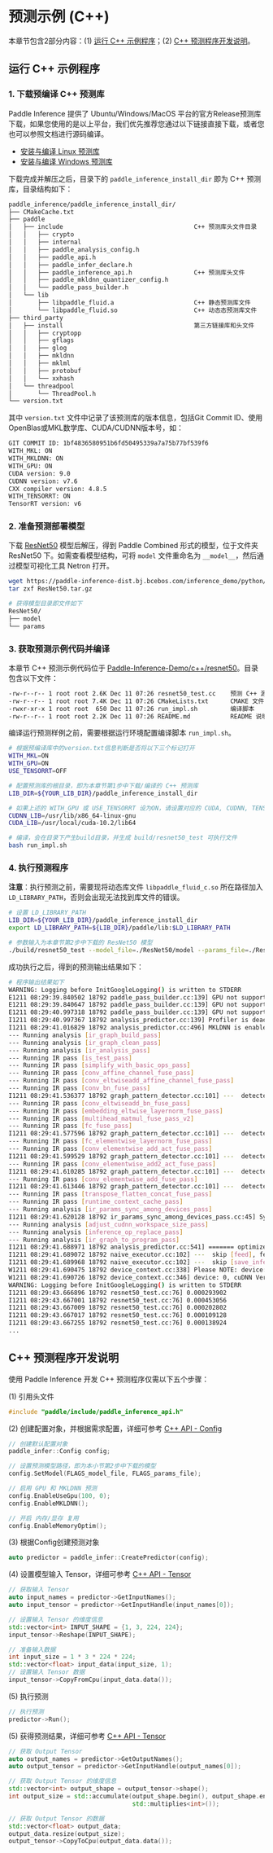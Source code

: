 # 预测示例 (C++)

本章节包含2部分内容：(1) [运行 C++ 示例程序](#id1)；(2) [C++ 预测程序开发说明](#id6)。

## 运行 C++ 示例程序

### 1. 下载预编译 C++ 预测库

Paddle Inference 提供了 Ubuntu/Windows/MacOS 平台的官方Release预测库下载，如果您使用的是以上平台，我们优先推荐您通过以下链接直接下载，或者您也可以参照文档进行源码编译。

- [安装与编译 Linux 预测库](https://www.paddlepaddle.org.cn/documentation/docs/zh/advanced_guide/inference_deployment/inference/build_and_install_lib_cn.html) 
- [安装与编译 Windows 预测库](https://www.paddlepaddle.org.cn/documentation/docs/zh/advanced_guide/inference_deployment/inference/windows_cpp_inference.html)

下载完成并解压之后，目录下的 `paddle_inference_install_dir` 即为 C++ 预测库，目录结构如下：

```bash
paddle_inference/paddle_inference_install_dir/
├── CMakeCache.txt
├── paddle
│   ├── include                                    C++ 预测库头文件目录
│   │   ├── crypto
│   │   ├── internal
│   │   ├── paddle_analysis_config.h
│   │   ├── paddle_api.h
│   │   ├── paddle_infer_declare.h
│   │   ├── paddle_inference_api.h                 C++ 预测库头文件
│   │   ├── paddle_mkldnn_quantizer_config.h
│   │   └── paddle_pass_builder.h
│   └── lib
│       ├── libpaddle_fluid.a                      C++ 静态预测库文件
│       └── libpaddle_fluid.so                     C++ 动态态预测库文件
├── third_party
│   ├── install                                    第三方链接库和头文件
│   │   ├── cryptopp
│   │   ├── gflags
│   │   ├── glog
│   │   ├── mkldnn
│   │   ├── mklml
│   │   ├── protobuf
│   │   └── xxhash
│   └── threadpool
│       └── ThreadPool.h
└── version.txt
```

其中 `version.txt` 文件中记录了该预测库的版本信息，包括Git Commit ID、使用OpenBlas或MKL数学库、CUDA/CUDNN版本号，如：

```bash
GIT COMMIT ID: 1bf4836580951b6fd50495339a7a75b77bf539f6
WITH_MKL: ON
WITH_MKLDNN: ON
WITH_GPU: ON
CUDA version: 9.0
CUDNN version: v7.6
CXX compiler version: 4.8.5
WITH_TENSORRT: ON
TensorRT version: v6
```

### 2. 准备预测部署模型

下载 [ResNet50](https://paddle-inference-dist.bj.bcebos.com/inference_demo/python/resnet50/ResNet50.tar.gz) 模型后解压，得到 Paddle Combined 形式的模型，位于文件夹 ResNet50 下。如需查看模型结构，可将 `model` 文件重命名为 `__model__`，然后通过模型可视化工具 Netron 打开。

```bash
wget https://paddle-inference-dist.bj.bcebos.com/inference_demo/python/resnet50/ResNet50.tar.gz
tar zxf ResNet50.tar.gz

# 获得模型目录即文件如下
ResNet50/
├── model
└── params
```

### 3. 获取预测示例代码并编译

本章节 C++ 预测示例代码位于 [Paddle-Inference-Demo/c++/resnet50](https://github.com/PaddlePaddle/Paddle-Inference-Demo/tree/master/c++/resnet50)。目录包含以下文件：

```bash
-rw-r--r-- 1 root root 2.6K Dec 11 07:26 resnet50_test.cc    预测 C++ 源码程序
-rw-r--r-- 1 root root 7.4K Dec 11 07:26 CMakeLists.txt      CMAKE 文件
-rwxr-xr-x 1 root root  650 Dec 11 07:26 run_impl.sh         编译脚本
-rw-r--r-- 1 root root 2.2K Dec 11 07:26 README.md           README 说明
```

编译运行预测样例之前，需要根据运行环境配置编译脚本 `run_impl.sh`。

```bash
# 根据预编译库中的version.txt信息判断是否将以下三个标记打开
WITH_MKL=ON       
WITH_GPU=ON         
USE_TENSORRT=OFF

# 配置预测库的根目录，即为本章节第1步中下载/编译的 C++ 预测库
LIB_DIR=${YOUR_LIB_DIR}/paddle_inference_install_dir

# 如果上述的 WITH_GPU 或 USE_TENSORRT 设为ON，请设置对应的 CUDA, CUDNN, TENSORRT的路径，例如
CUDNN_LIB=/usr/lib/x86_64-linux-gnu
CUDA_LIB=/usr/local/cuda-10.2/lib64

# 编译，会在目录下产生build目录，并生成 build/resnet50_test 可执行文件
bash run_impl.sh
```

### 4. 执行预测程序

**注意**：执行预测之前，需要现将动态库文件 `libpaddle_fluid_c.so` 所在路径加入 `LD_LIBRARY_PATH`，否则会出现无法找到库文件的错误。

```bash
# 设置 LD_LIBRARY_PATH
LIB_DIR=${YOUR_LIB_DIR}/paddle_inference_install_dir
export LD_LIBRARY_PATH=${LIB_DIR}/paddle/lib:$LD_LIBRARY_PATH

# 参数输入为本章节第2步中下载的 ResNet50 模型
./build/resnet50_test --model_file=./ResNet50/model --params_file=./ResNet50/params
```

成功执行之后，得到的预测输出结果如下：

```bash
# 程序输出结果如下
WARNING: Logging before InitGoogleLogging() is written to STDERR
E1211 08:29:39.840502 18792 paddle_pass_builder.cc:139] GPU not support MKLDNN yet
E1211 08:29:39.840647 18792 paddle_pass_builder.cc:139] GPU not support MKLDNN yet
E1211 08:29:40.997318 18792 paddle_pass_builder.cc:139] GPU not support MKLDNN yet
I1211 08:29:40.997367 18792 analysis_predictor.cc:139] Profiler is deactivated, and no profiling report will be generated.
I1211 08:29:41.016829 18792 analysis_predictor.cc:496] MKLDNN is enabled
--- Running analysis [ir_graph_build_pass]
--- Running analysis [ir_graph_clean_pass]
--- Running analysis [ir_analysis_pass]
--- Running IR pass [is_test_pass]
--- Running IR pass [simplify_with_basic_ops_pass]
--- Running IR pass [conv_affine_channel_fuse_pass]
--- Running IR pass [conv_eltwiseadd_affine_channel_fuse_pass]
--- Running IR pass [conv_bn_fuse_pass]
I1211 08:29:41.536377 18792 graph_pattern_detector.cc:101] ---  detected 53 subgraphs
--- Running IR pass [conv_eltwiseadd_bn_fuse_pass]
--- Running IR pass [embedding_eltwise_layernorm_fuse_pass]
--- Running IR pass [multihead_matmul_fuse_pass_v2]
--- Running IR pass [fc_fuse_pass]
I1211 08:29:41.577596 18792 graph_pattern_detector.cc:101] ---  detected 1 subgraphs
--- Running IR pass [fc_elementwise_layernorm_fuse_pass]
--- Running IR pass [conv_elementwise_add_act_fuse_pass]
I1211 08:29:41.599529 18792 graph_pattern_detector.cc:101] ---  detected 33 subgraphs
--- Running IR pass [conv_elementwise_add2_act_fuse_pass]
I1211 08:29:41.610285 18792 graph_pattern_detector.cc:101] ---  detected 16 subgraphs
--- Running IR pass [conv_elementwise_add_fuse_pass]
I1211 08:29:41.613446 18792 graph_pattern_detector.cc:101] ---  detected 4 subgraphs
--- Running IR pass [transpose_flatten_concat_fuse_pass]
--- Running IR pass [runtime_context_cache_pass]
--- Running analysis [ir_params_sync_among_devices_pass]
I1211 08:29:41.620128 18792 ir_params_sync_among_devices_pass.cc:45] Sync params from CPU to GPU
--- Running analysis [adjust_cudnn_workspace_size_pass]
--- Running analysis [inference_op_replace_pass]
--- Running analysis [ir_graph_to_program_pass]
I1211 08:29:41.688971 18792 analysis_predictor.cc:541] ======= optimize end =======
I1211 08:29:41.689072 18792 naive_executor.cc:102] ---  skip [feed], feed -> image
I1211 08:29:41.689968 18792 naive_executor.cc:102] ---  skip [save_infer_model/scale_0.tmp_0], fetch -> fetch
W1211 08:29:41.690475 18792 device_context.cc:338] Please NOTE: device: 0, CUDA Capability: 70, Driver API Version: 11.0, Runtime API Version: 9.0
W1211 08:29:41.690726 18792 device_context.cc:346] device: 0, cuDNN Version: 7.6.
WARNING: Logging before InitGoogleLogging() is written to STDERR
I1211 08:29:43.666896 18792 resnet50_test.cc:76] 0.000293902
I1211 08:29:43.667001 18792 resnet50_test.cc:76] 0.000453056
I1211 08:29:43.667009 18792 resnet50_test.cc:76] 0.000202802
I1211 08:29:43.667017 18792 resnet50_test.cc:76] 0.000109128
I1211 08:29:43.667255 18792 resnet50_test.cc:76] 0.000138924
...
```

## C++ 预测程序开发说明

使用 Paddle Inference 开发 C++ 预测程序仅需以下五个步骤：


(1) 引用头文件

```c++
#include "paddle/include/paddle_inference_api.h"
```

(2) 创建配置对象，并根据需求配置，详细可参考 [C++ API - Config](../api_reference/cxx_api_doc/Config_index)

```c++
// 创建默认配置对象
paddle_infer::Config config;

// 设置预测模型路径，即为本小节第2步中下载的模型
config.SetModel(FLAGS_model_file, FLAGS_params_file);

// 启用 GPU 和 MKLDNN 预测
config.EnableUseGpu(100, 0);
config.EnableMKLDNN();

// 开启 内存/显存 复用
config.EnableMemoryOptim();
```

(3) 根据Config创建预测对象

```c++
auto predictor = paddle_infer::CreatePredictor(config);
```

(4) 设置模型输入 Tensor，详细可参考 [C++ API - Tensor](../api_reference/cxx_api_doc/Tensor)

```c++
// 获取输入 Tensor
auto input_names = predictor->GetInputNames();
auto input_tensor = predictor->GetInputHandle(input_names[0]);

// 设置输入 Tensor 的维度信息
std::vector<int> INPUT_SHAPE = {1, 3, 224, 224};
input_tensor->Reshape(INPUT_SHAPE);

// 准备输入数据
int input_size = 1 * 3 * 224 * 224;
std::vector<float> input_data(input_size, 1);
// 设置输入 Tensor 数据
input_tensor->CopyFromCpu(input_data.data());
```

(5) 执行预测

```c++
// 执行预测
predictor->Run();
```

(5) 获得预测结果，详细可参考 [C++ API - Tensor](../api_reference/cxx_api_doc/Tensor)

```c++
// 获取 Output Tensor
auto output_names = predictor->GetOutputNames();
auto output_tensor = predictor->GetInputHandle(output_names[0]);

// 获取 Output Tensor 的维度信息
std::vector<int> output_shape = output_tensor->shape();
int output_size = std::accumulate(output_shape.begin(), output_shape.end(), 1,
                                  std::multiplies<int>());

// 获取 Output Tensor 的数据
std::vector<float> output_data;
output_data.resize(output_size);
output_tensor->CopyToCpu(output_data.data());
```